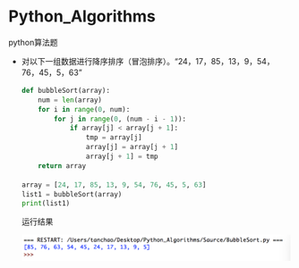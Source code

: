 # Python_Algorithms
python算法题

* 对以下一组数据进行降序排序（冒泡排序）。“24，17，85，13，9，54，76，45，5，63”

  ```python
  def bubbleSort(array):
      num = len(array)
      for i in range(0, num):
          for j in range(0, (num - i - 1)):
              if array[j] < array[j + 1]:
                  tmp = array[j]
                  array[j] = array[j + 1]
                  array[j + 1] = tmp
      return array

  array = [24, 17, 85, 13, 9, 54, 76, 45, 5, 63]
  list1 = bubbleSort(array)
  print(list1)
  ```

  运行结果

  ![运行结果](./image/bubbleSort.png)